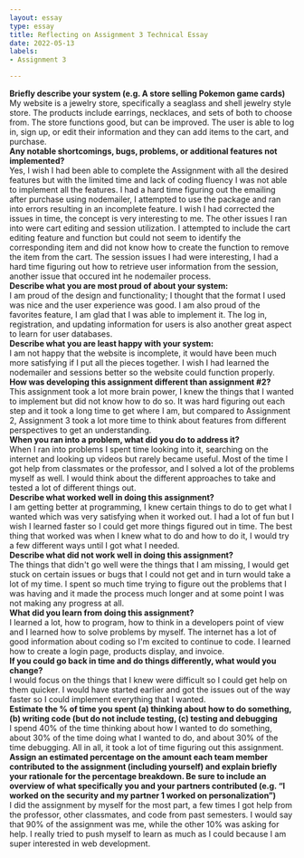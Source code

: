 ```yaml
---
layout: essay
type: essay
title: Reflecting on Assignment 3 Technical Essay
date: 2022-05-13
labels:
- Assignment 3

---
```


<b>Briefly describe your system (e.g. A store selling Pokemon game cards)</b><br>
My website is a jewelry store, specifically a seaglass and shell jewelry style store. The products include earrings, necklaces, and sets of both to choose from. The store functions good, but can be improved. The user is able to log in, sign up, or edit their information and they can add items to the cart, and purchase.
<br><b>Any notable shortcomings, bugs, problems, or additional features not implemented?</b><br>
Yes, I wish I had been able to complete the Assignment with all the desired features but with the limited time and lack of coding fluency I was not able to implement all the features. I had a hard time figuring out the emailing after purchase using nodemailer, I attempted to use the package and ran into errors resulting in an incomplete feature. I wish I had corrected the issues in time, the concept is very interesting to me. The other issues I ran into were cart editing and session utilization. I attempted to include the cart editing feature and function but could not seem to identify the corresponding item and did not know how to create the function to remove the item from the cart. The session issues I had were interesting, I had a hard time figuring out how to retrieve user information from the session, another issue that occured int he nodemailer process.
<br><b>Describe what you are most proud of about your system:</b><br>
I am proud of the design and functionality; I thought that the format I used was nice and the user experience was good. I am also proud of the favorites feature, I am glad that I was able to implement it. The log in, registration, and updating information for users is also another great aspect to learn for user databases.
<br><b>Describe what you are least happy with your system:</b><br>
I am not happy that the website is incomplete, it would have been much more satisfying if I put all the pieces together. I wish I had learned the nodemailer and sessions better so the website could function properly.
<br><b>How was developing this assignment different than assignment #2?</b><br>
This assignment took a lot more brain power, I knew the things that I wanted to implement but did not know how to do so. It was hard figuring out each step and it took a long time to get where I am, but compared to Assignment 2, Assignment 3 took a lot more time to think about features from different perspectives to get an understanding.
<br><b>When you ran into a problem, what did you do to address it?</b><br>
When I ran into problems I spent time looking into it, searching on the internet and looking up videos but rarely became useful. Most of the time I got help from classmates or the professor, and I solved a lot of the problems myself as well. I would think about the different approaches to take and tested a lot of different things out.
<br><b>Describe what worked well in doing this assignment?</b><br>
I am getting better at programming, I knew certain things to do to get what I wanted which was very satisfying when it worked out. I had a lot of fun but I wish I learned faster so I could get more things figured out in time. The best thing that worked was when I knew what to do and how to do it, I would try a few different ways until I got what I needed.
<br><b>Describe what did not work well in doing this assignment?</b><br>
The things that didn't go well were the things that I am missing, I would get stuck on certain issues or bugs that I could not get and in turn would take a lot of my time. I spent so much time trying to figure out the problems that I was having and it made the process much longer and at some point I was not making any progress at all.
<br><b>What did you learn from doing this assignment?</b><br>
I learned a lot, how to program, how to think in a developers point of view and I learned how to solve problems by myself. The internet has a lot of good information about coding so I'm excited to continue to code. I learned how to create a login page, products display, and invoice.
<br><b>If you could go back in time and do things differently, what would you change?</b><br>
I would focus on the things that I knew were difficult so I could get help on them quicker. I would have started earlier and got the issues out of the way faster so I could implement everything that I wanted.
<br><b>Estimate the % of time you spent (a) thinking about how to do something, (b) writing code (but do not include testing, (c) testing and debugging</b><br>
I spend 40% of the time thinking about how I wanted to do something, about 30% of the time doing what I wanted to do, and about 30% of the time debugging. All in all, it took a lot of time figuring out this assignment.
<br><b>Assign an estimated percentage on the amount each team member contributed to the assignment (including yourself) and explain briefly your rationale for the percentage breakdown. Be sure to include an overview of what specifically you and your partners contributed (e.g. “I worked on the security and my partner 1 worked on personalization”)</b><br>
I did the assignment by myself for the most part, a few times I got help from the professor, other classmates, and code from past semesters. I would say that 90% of the assignment was me, while the other 10% was asking for help. I really tried to push myself to learn as much as I could because I am super interested in web development.